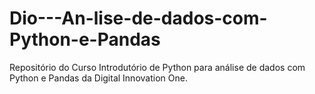 # Dio---An-lise-de-dados-com-Python-e-Pandas
Repositório do Curso Introdutório de Python para análise de dados com Python e Pandas da Digital Innovation One. 
